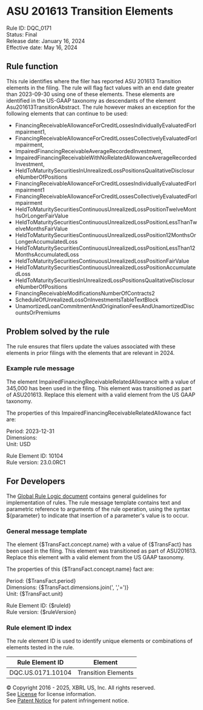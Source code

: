 # ASU 201613 Transition Elements  
Rule ID: DQC_0171  
Status: Final  
Release date: January 16, 2024  
Effective date: May 16, 2024  
  
## Rule function
This rule identifies where the filer has reported ASU 201613 Transition elements in the filing. The rule will flag fact values with an end date greater than 2023-09-30 using one of these elements.  These elements are identified in the US-GAAP taxonomy as descendants of the element Asu201613TransitionAbstract. The rule however makes an exception for the following elements that can continue to be used:

 *  FinancingReceivableAllowanceForCreditLossesIndividuallyEvaluatedForImpairment1, 
 *  FinancingReceivableAllowanceForCreditLossesCollectivelyEvaluatedForImpairment, 
 *  ImpairedFinancingReceivableAverageRecordedInvestment,
 *  ImpairedFinancingReceivableWithNoRelatedAllowanceAverageRecordedInvestment,
 *  HeldToMaturitySecuritiesInUnrealizedLossPositionsQualitativeDisclosureNumberOfPositions
 *  FinancingReceivableAllowanceForCreditLossesIndividuallyEvaluatedForImpairment1
 *  FinancingReceivableAllowanceForCreditLossesCollectivelyEvaluatedForImpairment
 *  HeldToMaturitySecuritiesContinuousUnrealizedLossPositionTwelveMonthsOrLongerFairValue
 *  HeldToMaturitySecuritiesContinuousUnrealizedLossPositionLessThanTwelveMonthsFairValue
 *  HeldToMaturitySecuritiesContinuousUnrealizedLossPosition12MonthsOrLongerAccumulatedLoss
 *  HeldToMaturitySecuritiesContinuousUnrealizedLossPositionLessThan12MonthsAccumulatedLoss
 *  HeldToMaturitySecuritiesContinuousUnrealizedLossPositionFairValue
 *  HeldToMaturitySecuritiesContinuousUnrealizedLossPositionAccumulatedLoss
 *  HeldToMaturitySecuritiesInUnrealizedLossPositionsQualitativeDisclosureNumberOfPositions
 *  FinancingReceivableModificationsNumberOfContracts2
 *  ScheduleOfUnrealizedLossOnInvestmentsTableTextBlock
 *  UnamortizedLoanCommitmentAndOriginationFeesAndUnamortizedDiscountsOrPremiums
 
## Problem solved by the rule  
The rule ensures that filers update the values associated with these elements in prior filings with the elements that are relevant in 2024.    

### Example rule message
The element ImpairedFinancingReceivableRelatedAllowance with a value of  345,000 has been used in the filing.  This element was transitioned as part of ASU201613. Replace this element with a valid element from the US GAAP taxonomy.

The properties of this ImpairedFinancingReceivableRelatedAllowance fact are:  

Period: 2023-12-31  
Dimensions:  
Unit: USD  

Rule Element ID: 10104  
Rule version: 23.0.0RC1 

## For Developers  
The [Global Rule Logic document](https://github.com/DataQualityCommittee/dqc_us_rules/blob/master/docs/GlobalRuleLogic.md) contains general guidelines for implementation of rules. The rule message template contains text and parametric reference to arguments of the rule operation, using the syntax ${parameter} to indicate that insertion of a parameter's value is to occur. 

### General message template
The element {$TransFact.concept.name} with a value of  {$TransFact} has been used in the filing.  This element was transitioned as part of ASU201613. Replace this element with a valid element from the US GAAP taxonomy.

The properties of this {$TransFact.concept.name} fact are:  

Period: {$TransFact.period}  
Dimensions: {$TransFact.dimensions.join(', ','=')}  
Unit: {$TransFact.unit}  

Rule Element ID: {$ruleId}  
Rule version: {$ruleVersion}  

### Rule element ID index  
The rule element ID is used to identify unique elements or combinations of elements tested in the rule.

|Rule Element ID|Element|
|--- |--- |
| DQC.US.0171.10104 | Transition Elements |

© Copyright 2016 - 2025, XBRL US, Inc. All rights reserved.   
See [License](https://xbrl.us/dqc-license) for license information.  
See [Patent Notice](https://xbrl.us/dqc-patent) for patent infringement notice.  